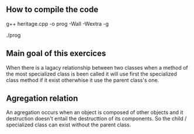 ## How to compile the code
g++ heritage.cpp -o prog -Wall -Wextra -g 

./prog

## Main goal of this exercices
When there is a lagacy relationship between two classes when a method of the most specialized 
class is been called it will use first the specialized class method if it exist otherwhise it use the parent class's one.

## Agregation relation
An agregation occurs when an object is composed of other objects and it destruction doesn't entail the destructtion of its
components.
So the child / specialized class can exist without the parent class.
